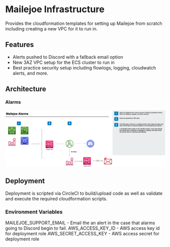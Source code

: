 # Mailejoe Infrastructure

Provides the cloudformation templates for setting up Mailejoe from scratch including
creating a new VPC for it to run in.

## Features

- Alerts pushed to Discord with a fallback email option
- New 3AZ VPC setup for the ECS cluster to run in
- Best practice security setup including flowlogs, logging, cloudwatch alerts, and more.

## Architecture

#### Alarms

![Alarms Architecture](assets/images/alarms.png)

## Deployment

Deployment is scripted via CircleCI to build/upload code as well as validate and execute the
required cloudformation scripts.

### Environment Variables

MAILEJOE_SUPPORT_EMAIL - Email the an alert in the case that alarms going to Discord begin
to fail.
AWS_ACCESS_KEY_ID - AWS access key id for deployment role
AWS_SECRET_ACCESS_KEY - AWS access secret for deployment role
